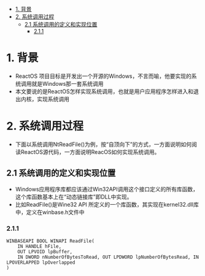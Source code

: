 <!-- TOC -->

- [1. 背景](#1-背景)
- [2. 系统调用过程](#2-系统调用过程)
    - [2.1 系统调用的定义和实现位置](#21-系统调用的定义和实现位置)
        - [2.1.1](#211)

<!-- /TOC -->
# 1. 背景
* ReactOS 项目目标是开发出一个开源的Windows，不言而喻，他要实现的系统调用就是Windows那一套系统调用
* 本文要说的是ReactOS怎样实现系统调用，也就是用户应用程序怎样进入和退出内核，实现系统调用


# 2. 系统调用过程
* 下面以系统调用NtReadFile()为例，按“自顶向下”的方式，一方面说明如何阅读ReactOS源代码，一方面说明ReacOS如何实现系统调用。


## 2.1 系统调用的定义和实现位置
* Windows应用程序库都应该通过Win32API调用这个接口定义的所有库函数，这个库函数基本上在“动态链接库”即DLL中实现。
* 比如ReadFile()是Wine32 API 所定义的一个库函数，其实现在kernel32.dll库中，定义在winbase.h文件中

### 2.1.1 
```
WINBASEAPI BOOL WINAPI ReadFile(
    IN HANDLE hFile,
    OUT LPVOID lpBuffer,
    IN DWORD nNumberOfBytesToRead, OUT LPDWORD lpNumberOfBytesRead, IN LPOVERLAPPED lpOverlapped
)

```